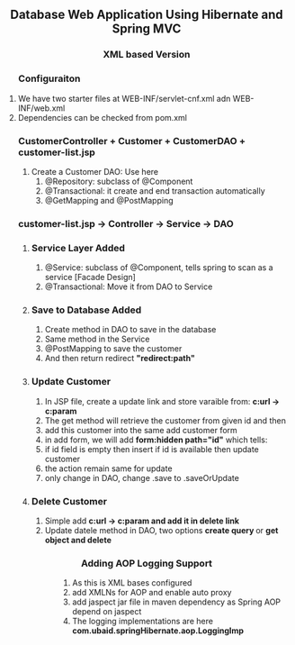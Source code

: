 <h2 align="center">Database Web Application Using Hibernate and Spring MVC</h2>
<h3 align="center">XML based Version</h3>

<ol>
	<h3>Configuraiton</h3>
	<li>We have two starter files at WEB-INF/servlet-cnf.xml adn WEB-INF/web.xml</li>
	<li>Dependencies can be checked from pom.xml</li>
</ol>

<ol>
	<h3>CustomerController + Customer + CustomerDAO + customer-list.jsp</h3>
	<ol>
		<li>Create a Customer DAO:  Use here
			<ol>
				<li>@Repository: subclass of @Component</li>
				<li>@Transactional: it create and end transaction automatically</li>
				<li>@GetMapping and @PostMapping</li>
			</ol>
		</li>
	</ol>
	<h3>customer-list.jsp -> Controller -> Service ->  DAO</h3>
	<ol>
		<li><h3>Service Layer Added</h3>
			<ol>
				<li>@Service: subclass of @Component, tells spring to scan as a service [Facade Design]</li>
				<li>@Transactional: Move it from DAO to Service</li>
			</ol>
		</li>
		<li><h3>Save to Database Added</h3>
			<ol>
				<li>Create method in DAO to save in the database</li>
				<li>Same method in the Service</li>
				<li>@PostMapping to save the customer</li>
				<li>And then return redirect <strong>"redirect:path"</strong></li>				
			</ol>
		</li>
		<li><h3>Update Customer</h3>
			<ol>
				<li>In JSP file, create a update link and store varaible from: <strong>c:url -> c:param</strong></li>
				<li>The get method will retrieve the customer from given id and then </li>
				<li>add this customer into the same add customer form</li>
				<li>in add form, we will add <strong>form:hidden path="id"</strong> which tells: </li>
				<li>if id field is empty then insert if id is available then update customer</li>
				<li>the action remain same for update</li>
				<li>only change in DAO, change .save to .saveOrUpdate</li>
			</ol>
		</li>
		<li><h3>Delete Customer</h3>
		<ol>
			<li>Simple add <strong>c:url -&gt; c:param and add it in delete link</strong></li>
			<li>Update datele method in DAO, two options <strong>create query </strong> or <strong>get object and 			delete</strong></li>
		</ol>	
	</ol>
</ol>


<h3 align="center">Adding AOP Logging Support</h3>
<ol style="padding-left: 120px">
	<li>As this is XML bases configured</li>
	<li>add XMLNs for AOP and enable auto proxy</li>
	<li>add jaspect jar file in maven dependency as Spring AOP depend on jaspect</li>
	<li>The logging implementations are here <strong>com.ubaid.springHibernate.aop.LoggingImp</strong></li>
</ol>